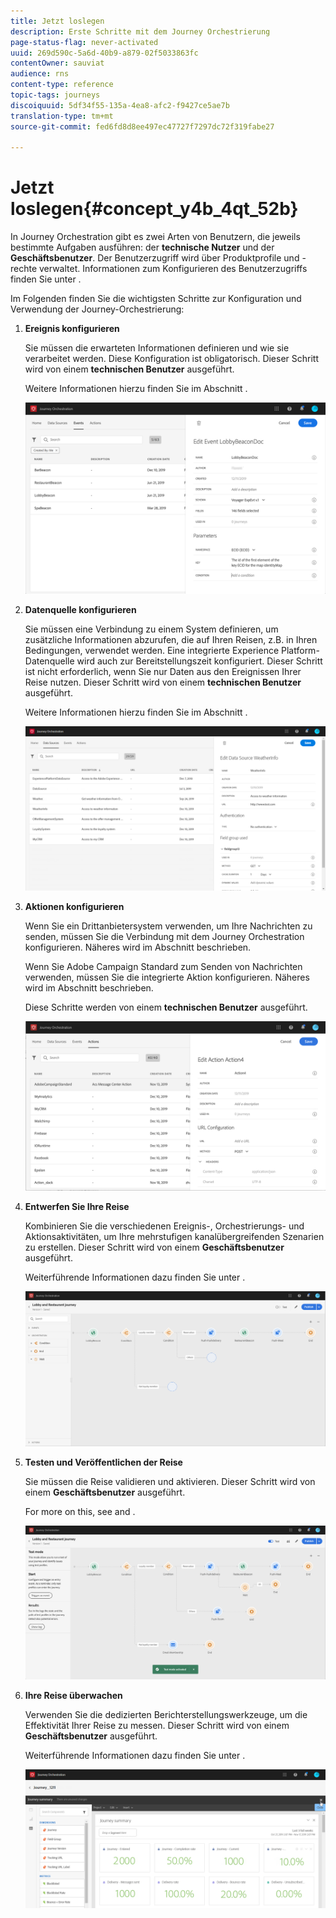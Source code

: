 ```yaml
---
title: Jetzt loslegen
description: Erste Schritte mit dem Journey Orchestrierung
page-status-flag: never-activated
uuid: 269d590c-5a6d-40b9-a879-02f5033863fc
contentOwner: sauviat
audience: rns
content-type: reference
topic-tags: journeys
discoiquuid: 5df34f55-135a-4ea8-afc2-f9427ce5ae7b
translation-type: tm+mt
source-git-commit: fed6fd8d8ee497ec47727f7297dc72f319fabe27

---
```



# Jetzt loslegen{#concept_y4b_4qt_52b}

In Journey Orchestration gibt es zwei Arten von Benutzern, die jeweils bestimmte Aufgaben ausführen: der **technische Nutzer** und der **Geschäftsbenutzer**. Der Benutzerzugriff wird über Produktprofile und -rechte verwaltet. Informationen [](../about/access-management.md) zum Konfigurieren des Benutzerzugriffs finden Sie unter .

Im Folgenden finden Sie die wichtigsten Schritte zur Konfiguration und Verwendung der Journey-Orchestrierung:

1. **Ereignis konfigurieren**

   Sie müssen die erwarteten Informationen definieren und wie sie verarbeitet werden. Diese Konfiguration ist obligatorisch. Dieser Schritt wird von einem **technischen Benutzer** ausgeführt.

   Weitere Informationen hierzu finden Sie im Abschnitt [](../event/about-events.md).

   ![](../assets/journey7.png)

1. **Datenquelle konfigurieren**

   Sie müssen eine Verbindung zu einem System definieren, um zusätzliche Informationen abzurufen, die auf Ihren Reisen, z.B. in Ihren Bedingungen, verwendet werden. Eine integrierte Experience Platform-Datenquelle wird auch zur Bereitstellungszeit konfiguriert. Dieser Schritt ist nicht erforderlich, wenn Sie nur Daten aus den Ereignissen Ihrer Reise nutzen. Dieser Schritt wird von einem **technischen Benutzer** ausgeführt.

   Weitere Informationen hierzu finden Sie im Abschnitt [](../datasource/about-data-sources.md).

   ![](../assets/journey22.png)

1. **Aktionen konfigurieren**

   Wenn Sie ein Drittanbietersystem verwenden, um Ihre Nachrichten zu senden, müssen Sie die Verbindung mit dem Journey Orchestration konfigurieren. Näheres wird im Abschnitt [](../action/about-custom-action-configuration.md) beschrieben.

   Wenn Sie Adobe Campaign Standard zum Senden von Nachrichten verwenden, müssen Sie die integrierte Aktion konfigurieren. Näheres wird im Abschnitt [](../action/working-with-adobe-campaign.md) beschrieben.

   Diese Schritte werden von einem **technischen Benutzer** ausgeführt.

   ![](../assets/custom2.png)

1. **Entwerfen Sie Ihre Reise**

   Kombinieren Sie die verschiedenen Ereignis-, Orchestrierungs- und Aktionsaktivitäten, um Ihre mehrstufigen kanalübergreifenden Szenarien zu erstellen. Dieser Schritt wird von einem **Geschäftsbenutzer** ausgeführt.

   Weiterführende Informationen dazu finden Sie unter [](../building-journeys/journey.md).

   ![](../assets/journeyuc2_24.png)

1. **Testen und Veröffentlichen der Reise**

   Sie müssen die Reise validieren und aktivieren. Dieser Schritt wird von einem **Geschäftsbenutzer** ausgeführt.

   For more on this, see [](../building-journeys/testing-the-journey.md) and [](../building-journeys/publishing-the-journey.md).

   ![](../assets/journeyuc2_32bis.png)

1. **Ihre Reise überwachen**

   Verwenden Sie die dedizierten Berichterstellungswerkzeuge, um die Effektivität Ihrer Reise zu messen. Dieser Schritt wird von einem **Geschäftsbenutzer** ausgeführt.

   Weiterführende Informationen dazu finden Sie unter [](../reporting/about-journey-reports.md).

   ![](../assets/dynamic_report_journey_12.png)

